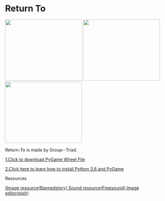 # Return To
<img src ="https://github.com/FangfangLyu/Return-To/blob/master/Game%20Plan/Capture.JPG" width = "250" height = "200">             <img src = "https://github.com/FangfangLyu/Return-To/blob/master/Game%20Plan/Capture%202.JPG" width = "250" height = "200">            <img src = "https://github.com/FangfangLyu/Return-To/blob/master/Game%20Plan/Capture%203.JPG" width = "250" height = "200">
<p>Return-To is made by Group--Triad.</p>

<a href = "http://www.lfd.uci.edu/~gohlke/pythonlibs/#pygame"> 1.Click to download PyGame Wheel File
</a>

<a href = "https://youtu.be/_GikMdhAhv0">2.Click here to learn how to install Python 3.6 and PyGame
</a>

<p>Resources</p><a href = "http://www.maplesimulator.com/programs/bannedstory"> (Image resource(Bannedstory),</a><a href = "http://www.freesound.org/">Sound resource(Freesound),</a><a href = "pixlr.com/editor/">Image editor(pixlr)</a>
